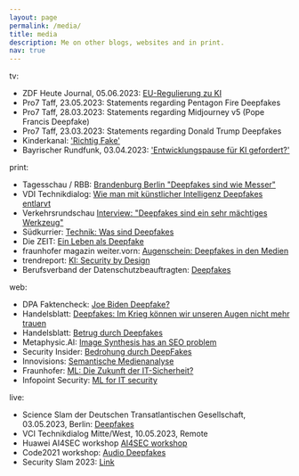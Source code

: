 ```yaml
---
layout: page
permalink: /media/
title: media
description: Me on other blogs, websites and in print.
nav: true
---
```


tv:
- ZDF Heute Journal, 05.06.2023: <a href="https://www.zdf.de/nachrichten/heute-journal/heute-journal-vom-5-juni-2023-100.html">EU-Regulierung zu KI </a>
- Pro7 Taff, 23.05.2023: Statements regarding Pentagon Fire Deepfakes
- Pro7 Taff, 28.03.2023: Statements regarding Midjourney v5 (Pope Francis Deepfake)
- Pro7 Taff, 23.03.2023: Statements regarding Donald Trump Deepfakes
- Kinderkanal: <a href="https://www.kika.de/roadtrip-fuer-techfans/sendungen/richtig-fake-100.html">'Richtig Fake'</a>
- Bayrischer Rundfunk, 03.04.2023: <a href="https://www.ardmediathek.de/video/br24/entwicklungspause-fuer-ki-gefordert/br-fernsehen/Y3JpZDovL2JyLmRlL3ZpZGVvLzhhYmEyNjZiLWEwNzktNDYxYy1hNGEwLTliZDQ0ZDU4OWQxNg">'Entwicklungspause für KI gefordert?'</a>

print:
- Tagesschau / RBB: <a href="https://www.tagesschau.de/inland/regional/brandenburg/rbb-deepfakes-sind-wie-messer-man-kann-sie-missbrauchen-oder-gebrauchen-100.html"> Brandenburg Berlin "Deepfakes sind wie Messer" </a>
- VDI Technikdialog: <a href="https://www.vdi.de/veranstaltungen/detail/vdi-technikdialog-mitte-west-deepfake-gegen-ki-wie-man-mit-kuenstlicher-intelligenz-deepfakes-entlarvt"> Wie man mit künstlicher Intelligenz Deepfakes entlarvt </a>
- Verkehrsrundschau <a href="https://www.verkehrsrundschau.de/nachrichten/transport-logistik/interview-deepfakes-sind-ein-sehr-maechtiges-werkzeug-3433236">Interview: "Deepfakes sind ein sehr mächtiges Werkzeug"</a>
- Südkurrier: <a href="https://www.suedkurier.de/ueberregional/wissenschaft/was-sind-deepfakes;art1350069,11556435">Technik: Was sind Deepfakes</a>
- Die ZEIT: <a href="https://www.zeit.de/digital/2022-06/deepfake-tiktok-ki-faelschung">Ein Leben als Deepfake</a>
- fraunhofer magazin weiter.vorn: <a href="https://www.archiv.fraunhofer.de/fraunhofer-magazin_2_2021/#39">Augenschein: Deepfakes in den Medien</a>
- trendreport: <a href="https://www.trendreport.de/ki-security-by-design/"> KI: Security by Design </a>
- Berufsverband der Datenschutzbeauftragten: <a href="https://www.bvdnet.de/wp-content/uploads/2022/07/29_BvDS-358_BvD_News_2022-2_Web.pdf"> Deepfakes </a> 

web:
- DPA Faktencheck: <a href="https://dpa-factchecking.com/germany/220803-99-257169/">Joe Biden Deepfake? </a>
- Handelsblatt: <a href="https://www.handelsblatt.com/technik/forschung-innovation/insight-innovation-deepfakes-im-krieg-koennen-wir-unseren-augen-nicht-mehr-trauen/28176612.html"> Deepfakes: Im Krieg können wir unseren Augen nicht mehr trauen </a>
- Handelsblatt: <a href="https://www.handelsblatt.com/technik/it-internet/cyberkriminalitaet-wie-der-enkeltrick-nur-mit-ki-deepfake-betrueger-erpressen-firmen-mit-falscher-chef-stimme/28003742.html"> Betrug durch Deepfakes </a>
- Metaphysic.AI: <a href="https://metaphysic.ai/image-synthesis-has-an-seo-problem/">Image Synthesis has an SEO problem</a>
- Security Insider: <a href="https://www.security-insider.de/wo-deep-fakes-schon-jetzt-eine-gefahr-darstellen-a-1014123/"> Bedrohung durch DeepFakes </a>
- Innovisions: <a href="https://www.fraunhofer-innovisions.de/semantische-medienanalyse/gelesen-und-verstanden/"> Semantische Medienanalyse </a>
- Fraunhofer: <a href="https://www.aisec.fraunhofer.de/de/presse-und-veranstaltungen/presse/pressemitteilungen/2020/kuenstliche-intelligenz.html"> ML: Die Zukunft der IT-Sicherheit? </a>
- Infopoint Security: <a href="https://www.infopoint-security.de/ki-als-cybersecurity-mitarbeiter-maschinelles-lernen-fuer-mehr-sicherheit/a19233/"> ML for IT security </a>

live:
- Science Slam der Deutschen Transatlantischen Gesellschaft, 03.05.2023, Berlin: <a href="https://ata-dag.de/securityslam23/"> Deepfakes </a>
- VCI Technikdialog Mitte/West, 10.05.2023, Remote
- Huawei AI4SEC workshop <a href="https://ai4sec.net/IW2021/"> AI4SEC workshop </a>
- Code2021 workshop: <a href="https://www.unibw.de/code-events/workshops"> Audio Deepfakes</a>
- Security Slam 2023: <a href="https://ata-dag.de/securityslam23/">Link </a>
